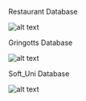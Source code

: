 Restaurant Database

![alt text](https://github.com/CrystallizedSnowflakes/SQL-SoftUni/blob/main/Schemas/Restaurant_DB.JPG)




Gringotts Database

![alt text](https://github.com/CrystallizedSnowflakes/SQL-SoftUni/blob/main/Schemas/Gringotts_DB.JPG)




Soft_Uni Database

![alt text](https://github.com/CrystallizedSnowflakes/SQL-SoftUni/blob/main/Schemas/Soft_Uni_DB.jpg)